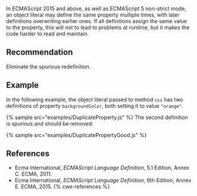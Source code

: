 In ECMAScript 2015 and above, as well as ECMAScript 5 non-strict mode, an object literal may define the same property multiple times, with later definitions overwriting earlier ones. If all definitions assign the same value to the property, this will not to lead to problems at runtime, but it makes the code harder to read and maintain.


## Recommendation
Eliminate the spurious redefinition.


## Example
In the following example, the object literal passed to method `css` has two definitions of property `backgroundColor`, both setting it to value `"orange"`.

{% sample src="examples/DuplicateProperty.js" %}
The second definition is spurious and should be removed:

{% sample src="examples/DuplicatePropertyGood.js" %}

## References
* Ecma International, *ECMAScript Language Definition*, 5.1 Edition, Annex C. ECMA, 2011.
* Ecma International, *ECMAScript Language Definition*, 6th Edition, Annex E. ECMA, 2015.
{% cwe-references %}

